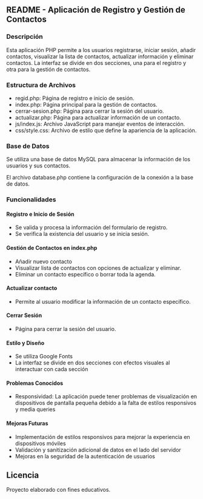 ## README - Aplicación de Registro y Gestión de Contactos
### Descripción
Esta aplicación PHP permite a los usuarios registrarse, iniciar sesión, añadir contactos, visualizar la lista de contactos, actualizar información y eliminar contactos. La interfaz se divide en dos secciones, una para el registro y otra para la gestión de contactos.

### Estructura de Archivos
* regid.php: Página de registro e inicio de sesión.
* index.php: Página principal para la gestión de contactos.
* cerrar-sesion.php: Página para cerrar la sesión del usuario.
* actualizar.php: Página para actualizar información de un contacto.
* js/index.js: Archivo JavaScript para manejar eventos de interacción.
* css/style.css: Archivo de estilo que define la apariencia de la aplicación.

### Base de Datos
Se utiliza una base de datos MySQL para almacenar la información de los usuarios y sus contactos.

El archivo database.php contiene la configuración de la conexión a la base de datos.

### Funcionalidades
#### Registro e Inicio de Sesión

* Se valida y procesa la información del formulario de registro.
* Se verifica la existencia del usuario y se inicia sesión.

#### Gestión de Contactos en index.php

* Añadir nuevo contacto
* Visualizar lista de contactos con opciones de actualizar y eliminar.
* Eliminar un contacto específico o borrar toda la agenda.

#### Actualizar contacto

* Permite al usuario modificar la información de un contacto específico.

#### Cerrar Sesión

* Página para cerrar la sesión del usuario.

#### Estilo y Diseño
* Se utiliza Google Fonts
* La interfaz se divide en dos secciones con efectos visuales al interactuar con cada sección

#### Problemas Conocidos

* Responsividad: La aplicación puede tener problemas de visualización en dispositivos de pantalla pequeña debido a la falta de estilos responsivos y media queries


#### Mejoras Futuras
* Implementación de estilos responsivos para mejorar la experiencia en dispositivos móviles
* Validación y sanitización adicional de datos en el lado del servidor
* Mejoras en la seguridad de la autenticación de usuarios

## Licencia

Proyecto elaborado con fines educativos. 
